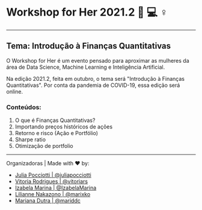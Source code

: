 # Workshop for Her 2021.2 :woman: :computer: ♀️

----

## Tema: Introdução à Finanças Quantitativas

O Workshop for Her é um  evento pensado para aproximar as mulheres da área de Data Science, Machine Learning e Inteligência Artificial.

Na edição 2021.2, feita em outubro, o tema será "Introdução à Finanças Quantitativas". Por conta da pandemia de COVID-19, essa edição será online.


### Conteúdos:
1. O que é Finanças Quantitativas?
2. Importando preços históricos de ações
3. Retorno e risco (Ação e Portfólio) 
4. Sharpe ratio
5. Otimização de portfolio


---

Organizadoras | Made with :heart: by: <br>
- [Julia Pocciotti | @juliapocciotti](https://github.com/juliapocciotti)
- [Vitoria Rodrigues | @vitoriars](https://github.com/vitoriars)
- [Izabela Marina | @IzabelaMarina](https://github.com/IzabelaMarina)
- [Lilianne Nakazono | @marixko](https://github.com/marixko)
- [Mariana Dutra | @mariddc](https://github.com/mariddc)
